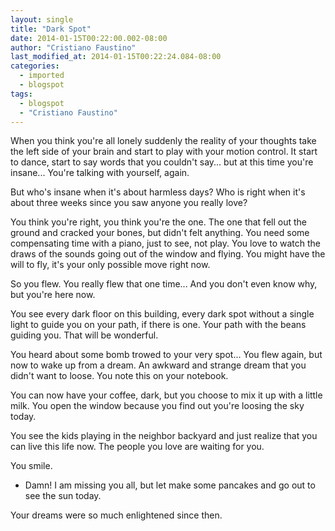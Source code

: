 ```yaml
---
layout: single
title: "Dark Spot"
date: 2014-01-15T00:22:00.002-08:00
author: "Cristiano Faustino"
last_modified_at: 2014-01-15T00:22:24.084-08:00
categories:
  - imported
  - blogspot
tags:
  - blogspot
  - "Cristiano Faustino"
---
```


When you think you're all lonely suddenly the reality of your thoughts take the left side of your brain and start to play with your motion control. It start to dance, start to say words that you couldn't say... but at this time you're insane... You're talking with yourself, again.








But who's insane when it's about harmless days? Who is right when it's about three weeks since you saw anyone you really love?











You think you're right, you think you're the one. The one that fell out the ground and cracked your bones, but didn't felt anything. You need some compensating time with a piano, just to see, not play. You love to watch the draws of the sounds going out of the window and flying. You might have the will to fly, it's your only possible move right now.











So you flew. You really flew that one time... And you don't even know why, but you're here now.











You see every dark floor on this building, every dark spot without a single light to guide you on your path, if there is one. Your path with the beans guiding you. That will be wonderful.











You heard about some bomb trowed to your very spot... You flew again, but now to wake up from a dream. An awkward and strange dream that you didn't want to loose. You note this on your notebook.











You can now have your coffee, dark, but you choose to mix it up with a little milk. You open the window because you find out you're loosing the sky today.











You see the kids playing in the neighbor backyard and just realize that you can live this life now. The people you love are waiting for you.











You smile. 











- Damn! I am missing you all, but let make some pancakes and go out to see the sun today.











Your dreams were so much enlightened since then.


